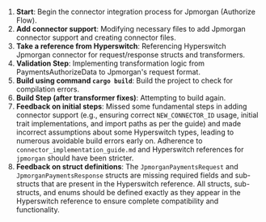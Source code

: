 1. **Start**: Begin the connector integration process for Jpmorgan (Authorize Flow). 
2. **Add connector support**: Modifying necessary files to add Jpmorgan connector support and creating connector files. 
3. **Take a reference from Hyperswitch**: Referencing Hyperswitch Jpmorgan connector for request/response structs and transformers.
4. **Validation Step**: Implementing transformation logic from PaymentsAuthorizeData to Jpmorgan's request format. 
5. **Build using command `cargo build`**: Build the project to check for compilation errors. 
6. **Build Step (after transformer fixes)**: Attempting to build again. 
7. **Feedback on initial steps**: Missed some fundamental steps in adding connector support (e.g., ensuring correct `NEW_CONNECTOR_ID` usage, initial trait implementations, and import paths as per the guide) and made incorrect assumptions about some Hyperswitch types, leading to numerous avoidable build errors early on. Adherence to `connector_implementation_guide.md` and Hyperswitch references for `jpmorgan` should have been stricter. 
8. **Feedback on struct definitions**: The `JpmorganPaymentsRequest` and `JpmorganPaymentsResponse` structs are missing required fields and sub-structs that are present in the Hyperswitch reference. All structs, sub-structs, and enums should be defined exactly as they appear in the Hyperswitch reference to ensure complete compatibility and functionality. 